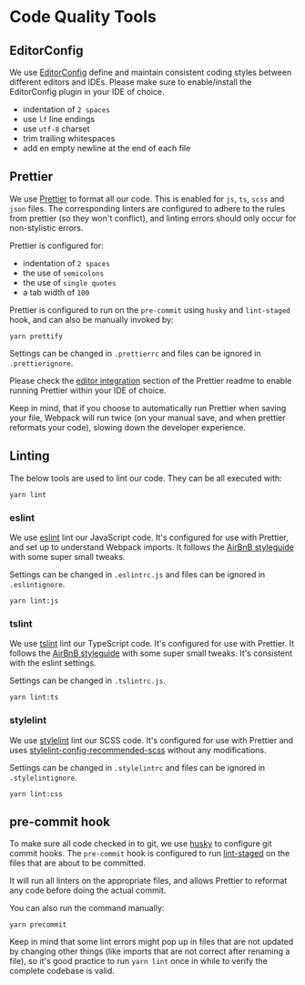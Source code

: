 # Code Quality Tools

## EditorConfig

We use [EditorConfig](http://editorconfig.org/) define and maintain consistent coding styles
between different editors and IDEs. Please make sure to enable/install the EditorConfig plugin
in your IDE of choice.

* indentation of `2 spaces`
* use `lf` line endings
* use `utf-8` charset
* trim trailing whitespaces
* add en empty newline at the end of each file

## Prettier

We use [Prettier](https://github.com/prettier/prettier) to format all our code.
This is enabled for `js`, `ts`, `scss` and `json` files. The corresponding linters are configured
to adhere to the rules from prettier (so they won't conflict), and linting errors should only
occur for non-stylistic errors.

Prettier is configured for:
* indentation of `2 spaces`
* the use of `semicolons`
* the use of `single quotes`
* a tab width of `100`

Prettier is configured to run on the `pre-commit` using `husky` and `lint-staged` hook, and can
also be manually invoked by:
```
yarn prettify
```

Settings can be changed in `.prettierrc` and files can be ignored in `.prettierignore`.

Please check the [editor integration](https://github.com/prettier/prettier#editor-integration)
section of the Prettier readme to enable running Prettier within your IDE of choice.

Keep in mind, that if you choose to automatically run Prettier when saving your file, Webpack
will run twice (on your manual save, and when prettier reformats your code), slowing down the
developer experience.

## Linting

The below tools are used to lint our code. They can be all executed with:
```
yarn lint
```

### eslint

We use [eslint](https://eslint.org/) lint our JavaScript code. It's configured for use with
Prettier, and set up to understand Webpack imports. It follows the
[AirBnB styleguide](https://github.com/airbnb/javascript) with some super small tweaks. 

Settings can be changed in `.eslintrc.js` and files can be ignored in `.eslintignore`.

```
yarn lint:js
```

### tslint

We use [tslint](https://palantir.github.io/tslint/) lint our TypeScript code. It's configured
for use with Prettier. It follows the [AirBnB styleguide](https://github.com/airbnb/javascript)
with some super small tweaks. It's consistent with the eslint settings.

Settings can be changed in `.tslintrc.js`.

```
yarn lint:ts
```

### stylelint

We use [stylelint](https://github.com/stylelint/stylelint) lint our SCSS code. It's configured
for use with Prettier and uses
[stylelint-config-recommended-scss](https://github.com/kristerkari/stylelint-config-recommended-scss)
without any modifications. 

Settings can be changed in `.stylelintrc` and files can be ignored in `.stylelintignore`.

```
yarn lint:css
```

## pre-commit hook

To make sure all code checked in to git, we use [husky](https://github.com/typicode/husky) to
configure git commit hooks. The `pre-commit` hook is configured to run
[lint-staged](https://github.com/okonet/lint-staged) on the files that are about to be committed.

It will run all linters on the appropriate files, and allows Prettier to reformat any code before
doing the actual commit.

You can also run the command manually:
```
yarn precommit
```

Keep in mind that some lint errors might pop up in files that are not updated by changing other
things (like imports that are not correct after renaming a file), so it's good practice to run
`yarn lint` once in while to verify the complete codebase is valid.
